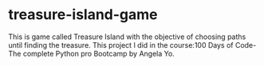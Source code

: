 # treasure-island-game

This is game called Treasure Island with the objective of choosing paths until finding the treasure.
This project I did in the course:100 Days of Code- The complete Python pro Bootcamp by Angela Yo. 
